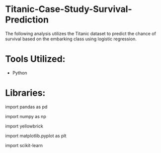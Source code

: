 # Titanic-Case-Study-Survival-Prediction

The following analysis utilizes the Titanic dataset to predict the chance of survival based on the embarking class using logistic regression.

# Tools Utilized:
- Python

# Libraries:
import pandas as pd 

import numpy as np

import yellowbrick

import matplotlib.pyplot as plt

import scikit-learn
